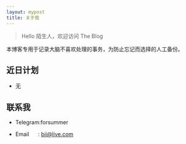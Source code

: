 ```yaml
---
layout: mypost
title: 关于我
---
```


> Hello 陌生人，欢迎访问 The Blog

本博客专用于记录大脑不喜欢处理的事务，为防止忘记而选择的人工备份。

## 近日计划

- 无 

## 联系我

- Telegram:forsummer 

- Email&nbsp;&nbsp;&nbsp;&nbsp;&nbsp;&nbsp;: [bii@live.com](http://mail.qq.com/cgi-bin/qm_share?t=qm_mailme&email=YBQNAQkaBSAREU4DDw0)
